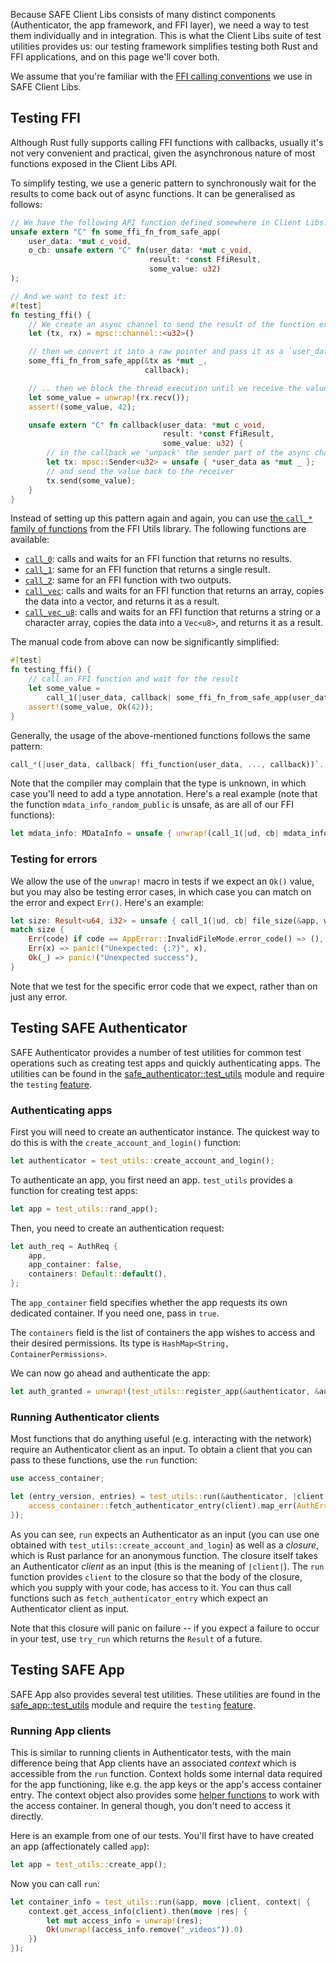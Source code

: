 Because SAFE Client Libs consists of many distinct components (Authenticator, the app framework, and FFI layer), we need a way to test them individually and in integration. This is what the Client Libs suite of test utilities provides us: our testing framework simplifies testing both Rust and FFI applications, and on this page we'll cover both.

We assume that you're familiar with the [FFI calling conventions](./FFI-calling-conventions) we use in SAFE Client Libs.

## Testing FFI

Although Rust fully supports calling FFI functions with callbacks, usually it's not very convenient and practical, given the asynchronous nature of most functions exposed in the Client Libs API.

To simplify testing, we use a generic pattern to synchronously wait for the results to come back out of async functions. It can be generalised as follows:

```rust
// We have the following API function defined somewhere in Client Libs:
unsafe extern "C" fn some_ffi_fn_from_safe_app(
    user_data: *mut c_void,
    o_cb: unsafe extern "C" fn(user_data: *mut c_void,
                               result: *const FfiResult,
                               some_value: u32)
);

// And we want to test it:
#[test]
fn testing_ffi() {
    // We create an async channel to send the result of the function execution
    let (tx, rx) = mpsc::channel::<u32>()

    // then we convert it into a raw pointer and pass it as a `user_data` argument
    some_ffi_fn_from_safe_app(&tx as *mut _,
                              callback);

    // .. then we block the thread execution until we receive the value back:
    let some_value = unwrap!(rx.recv());
    assert!(some_value, 42);

    unsafe extern "C" fn callback(user_data: *mut c_void,
                                  result: *const FfiResult,
                                  some_value: u32) {
        // in the callback we 'unpack' the sender part of the async channel from the user_data argument
        let tx: mpsc::Sender<u32> = unsafe { *user_data as *mut _ };
        // and send the value back to the receiver
        tx.send(some_value);
    }
}
```

Instead of setting up this pattern again and again, you can use [the `call_*` family of functions](https://docs.rs/ffi_utils/*/ffi_utils/test_utils/index.html) from the FFI Utils library. The following functions are available:

- [`call_0`](https://docs.rs/ffi_utils/*/ffi_utils/test_utils/fn.call_0.html): calls and waits for an FFI function that returns no results.
- [`call_1`](https://docs.rs/ffi_utils/*/ffi_utils/test_utils/fn.call_1.html): same for an FFI function that returns a single result.
- [`call_2`](https://docs.rs/ffi_utils/*/ffi_utils/test_utils/fn.call_2.html): same for an FFI function with two outputs.
- [`call_vec`](https://docs.rs/ffi_utils/*/ffi_utils/test_utils/fn.call_vec.html): calls and waits for an FFI function that returns an array, copies the data into a vector, and returns it as a result.
- [`call_vec_u8`](https://docs.rs/ffi_utils/*/ffi_utils/test_utils/fn.call_vec_u8.html): calls and waits for an FFI function that returns a string or a character array, copies the data into a `Vec<u8>`, and returns it as a result.

The manual code from above can now be significantly simplified:

```rust
#[test]
fn testing_ffi() {
    // call an FFI function and wait for the result
    let some_value =
        call_1(|user_data, callback| some_ffi_fn_from_safe_app(user_data, callback));
    assert!(some_value, Ok(42));
}
```

Generally, the usage of the above-mentioned functions follows the same pattern:

```rust
call_*(|user_data, callback| ffi_function(user_data, ..., callback))`.
```

Note that the compiler may complain that the type is unknown, in which case you'll need to add a type annotation. Here's a real example (note that the function `mdata_info_random_public` is unsafe, as are all of our FFI functions):

```rust
let mdata_info: MDataInfo = unsafe { unwrap!(call_1(|ud, cb| mdata_info_random_public(type_tag, ud, cb))) };
```

### Testing for errors

We allow the use of the `unwrap!` macro in tests if we expect an `Ok()` value, but you may also be testing error cases, in which case you can match on the error and expect `Err()`. Here's an example:

```rust
let size: Result<u64, i32> = unsafe { call_1(|ud, cb| file_size(&app, write_h, ud, cb)) };
match size {
    Err(code) if code == AppError::InvalidFileMode.error_code() => (),
    Err(x) => panic!("Unexpected: {:?}", x),
    Ok(_) => panic!("Unexpected success"),
}
```

Note that we test for the specific error code that we expect, rather than on just any error.

## Testing SAFE Authenticator

SAFE Authenticator provides a number of test utilities for common test operations such as creating test apps and quickly authenticating apps. The utilities can be found in the [safe_authenticator::test_utils](https://github.com/maidsafe/safe_client_libs/blob/master/safe_authenticator/src/test_utils.rs) module and require the `testing` [feature](https://github.com/maidsafe/safe_client_libs/wiki/Building-Client-Libs#features).

### Authenticating apps

First you will need to create an authenticator instance. The quickest way to do this is with the `create_account_and_login()` function:

```rust
let authenticator = test_utils::create_account_and_login();
```

To authenticate an app, you first need an app. `test_utils` provides a function for creating test apps:

```rust
let app = test_utils::rand_app();
```

Then, you need to create an authentication request:

```rust
let auth_req = AuthReq {
    app,
    app_container: false,
    containers: Default::default(),
};
```

The `app_container` field specifies whether the app requests its own dedicated container. If you need one, pass in `true`.

The `containers` field is the list of containers the app wishes to access and their desired permissions. Its type is `HashMap<String, ContainerPermissions>`.

We can now go ahead and authenticate the app:

```rust
let auth_granted = unwrap!(test_utils::register_app(&authenticator, &auth_req));
```

### Running Authenticator clients

Most functions that do anything useful (e.g. interacting with the network) require an Authenticator client as an input. To obtain a client that you can pass to these functions, use the `run` function:

```rust
use access_container;

let (entry_version, entries) = test_utils::run(&authenticator, |client| {
    access_container::fetch_authenticator_entry(client).map_err(AuthError::from)
});
```

As you can see, `run` expects an Authenticator as an input (you can use one obtained with `test_utils::create_account_and_login`) as well as a *closure*, which is Rust parlance for an anonymous function. The closure itself takes an Authenticator *client* as an input (this is the meaning of `|client|`). The `run` function provides `client` to the closure so that the body of the closure, which you supply with your code, has access to it. You can thus call functions such as `fetch_authenticator_entry` which expect an Authenticator client as input.

Note that this closure will panic on failure -- if you expect a failure to occur in your test, use `try_run` which returns the `Result` of a future.

## Testing SAFE App

SAFE App also provides several test utilities. These utilities are found in the [safe_app::test_utils](https://github.com/maidsafe/safe_client_libs/blob/master/safe_app/src/test_utils.rs) module and require the `testing` [feature](https://github.com/maidsafe/safe_client_libs/wiki/Building-Client-Libs#features).

### Running App clients

This is similar to running clients in Authenticator tests, with the main difference being that App clients have an associated *context* which is accessible from the `run` function. Context holds some internal data required for the app functioning, like e.g. the app keys or the app's access container entry. The context object also provides some [helper functions](https://github.com/maidsafe/safe_client_libs/blob/8c98425e7ec8e751528d6cb32a1dd3c900764273/safe_app/src/lib.rs#L425-L453) to work with the access container. In general though, you don't need to access it directly.

Here is an example from one of our tests. You'll first have to have created an app (affectionately called `app`):

```rust
let app = test_utils::create_app();
```

Now you can call `run`:

```rust
let container_info = test_utils::run(&app, move |client, context| {
    context.get_access_info(client).then(move |res| {
        let mut access_info = unwrap!(res);
        Ok(unwrap!(access_info.remove("_videos")).0)
    })
});
```
